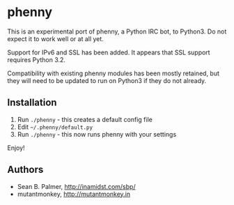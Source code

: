 phenny
======

This is an experimental port of phenny, a Python IRC bot, to Python3. Do not
expect it to work well or at all yet.

Support for IPv6 and SSL has been added. It appears that SSL support requires
Python 3.2.

Compatibility with existing phenny modules has been mostly retained, but they
will need to be updated to run on Python3 if they do not already.

Installation
------------
1. Run `./phenny` - this creates a default config file
2. Edit `~/.phenny/default.py`
3. Run `./phenny` - this now runs phenny with your settings

Enjoy!

Authors
-------
* Sean B. Palmer, http://inamidst.com/sbp/
* mutantmonkey, http://mutantmonkey.in
